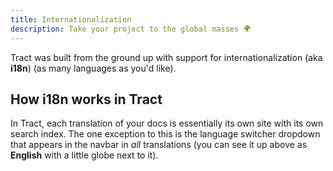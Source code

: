 ```yaml
---
title: Internationalization
description: Take your project to the global masses 🌍
---
```


Tract was built from the ground up with support for internationalization (aka **i18n**) (as many languages as you'd like).

## How i18n works in Tract

In Tract, each translation of your docs is essentially its own site with its own search index. The one exception to this is the language switcher dropdown that appears in the navbar in *all* translations (you can see it up above as **English** with a little globe next to it).
